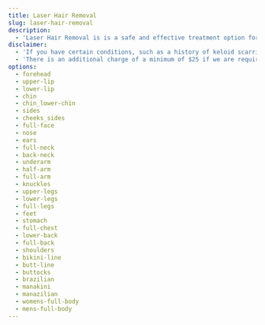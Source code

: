 ```yaml
---
title: Laser Hair Removal
slug: laser-hair-removal
description:
  - 'Laser Hair Removal is is a safe and effective treatment option for the removal of unwanted hair from all over the body. We use the latest technology to ensure that you get the best results possible. Our laser hair removal treatments are safe and effective for all skin types and hair colours. We use the latest technology to ensure that you get the best results possible'
disclaimer:
  - 'If you have certain conditions, such as a history of keloid scarring, you may not be a suitable candidate for laser hair removal. Please consult with your doctor before booking a treatment.'
  - 'There is an additional charge of a minimum of $25 if we are required to shave any area prior to service.'
options:
  - forehead
  - upper-lip
  - lower-lip
  - chin
  - chin_lower-chin
  - sides
  - cheeks_sides
  - full-face
  - nose
  - ears
  - full-neck
  - back-neck
  - underarm
  - half-arm
  - full-arm
  - knuckles
  - upper-legs
  - lower-legs
  - full-legs
  - feet
  - stomach
  - full-chest
  - lower-back
  - full-back
  - shoulders
  - bikini-line
  - butt-line
  - buttocks
  - brazilian
  - manakini
  - manazilian
  - womens-full-body
  - mens-full-body
---
```


